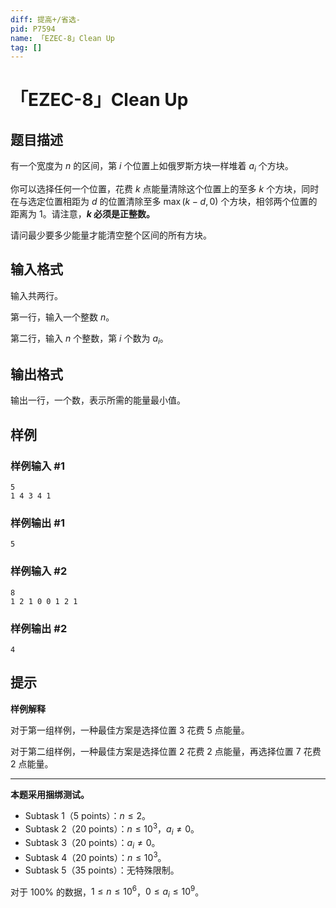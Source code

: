 ```yaml
---
diff: 提高+/省选-
pid: P7594
name: 「EZEC-8」Clean Up
tag: []
---
```

# 「EZEC-8」Clean Up
## 题目描述

有一个宽度为 $n$ 的区间，第 $i$ 个位置上如俄罗斯方块一样堆着 $a_i$ 个方块。

你可以选择任何一个位置，花费 $k$ 点能量清除这个位置上的至多 $k$ 个方块，同时在与选定位置相距为 $d$ 的位置清除至多 $\max(k-d,0)$ 个方块，相邻两个位置的距离为 $1$。请注意，**$k$ 必须是正整数。**

请问最少要多少能量才能清空整个区间的所有方块。
## 输入格式

输入共两行。

第一行，输入一个整数 $n$。

第二行，输入 $n$ 个整数，第 $i$ 个数为 $a_i$。
## 输出格式

输出一行，一个数，表示所需的能量最小值。
## 样例

### 样例输入 #1
```
5
1 4 3 4 1

```
### 样例输出 #1
```
5

```
### 样例输入 #2
```
8
1 2 1 0 0 1 2 1

```
### 样例输出 #2
```
4

```
## 提示

**样例解释**

对于第一组样例，一种最佳方案是选择位置 $3$ 花费 $5$ 点能量。

对于第二组样例，一种最佳方案是选择位置 $2$ 花费 $2$ 点能量，再选择位置 $7$ 花费 $2$ 点能量。

-------

**本题采用捆绑测试。**

- Subtask 1（5 points）：$n \leq 2$。
- Subtask 2（20 points）：$n \leq 10^3$，$a_i \neq 0$。
- Subtask 3（20 points）：$a_i \neq 0$。
- Subtask 4（20 points）：$n \leq 10^3$。
- Subtask 5（35 points）：无特殊限制。

对于 $100\%$ 的数据，$1\le n \leq 10^6$，$0 \leq a_i \leq 10^9$。
